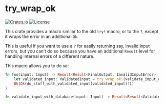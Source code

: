 # try_wrap_ok

[![Crates.io](https://img.shields.io/crates/v/try_wrap_ok.svg)](https://crates.io/crates/try_wrap_ok)
[![License](https://img.shields.io/github/license/Ten0/rust-try_wrap_ok)](LICENSE)

This crate provides a macro similar to the old `try!` macro, or to the `?`, except it wraps
the error in an additional `Ok`.

This is useful if you want to use a `?` for easily returning say, invalid input errors,
but you can't do so because you have an additional `Result` level for handling internal errors of a different nature.

This macro allows you to do so:

```rust
fn foo(input: Input) -> Result<Result<FinalOutput, InvalidInputError>, DatabaseError> {
    let validated_input: ValidatedInput = try_wrap_ok!(validate_input_with_database(input)?);
    Ok(Ok(do_stuff_with_validated_input(validated_input)?))
}

fn validate_input_with_database(input: Input) -> Result<Result<ValidatedInput, InvalidInputError>, DatabaseError>;
```

